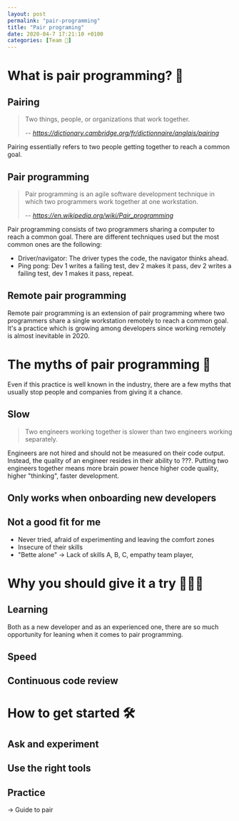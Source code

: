 ```yaml
---
layout: post
permalink: "pair-programming"
title: "Pair programing"
date: 2020-04-7 17:21:10 +0100
categories: [Team 🤝]
---
```


# What is pair programming? 🤝

## Pairing

> Two things, people, or organizations that work together.
>
> -- <cite>https://dictionary.cambridge.org/fr/dictionnaire/anglais/pairing</cite>

Pairing essentially refers to two people getting together to reach a common goal.

## Pair programming

> Pair programming is an agile software development technique in which two programmers work together at one workstation.
>
> -- <cite>https://en.wikipedia.org/wiki/Pair_programming</cite>

Pair programming consists of two programmers sharing a computer to reach a common goal. There are different techniques used but the most common ones are the following:

- Driver/navigator: The driver types the code, the navigator thinks ahead.
- Ping pong: Dev 1 writes a failing test, dev 2 makes it pass, dev 2 writes a failing test, dev 1 makes it pass, repeat.

## Remote pair programming

Remote pair programming is an extension of pair programming where two programmers share a single workstation remotely to reach a common goal. It's a practice which is growing among developers since working remotely is almost inevitable in 2020.

# The myths of pair programming 🤥

Even if this practice is well known in the industry, there are a few myths that usually stop people and companies from giving it a chance.

## Slow

> Two engineers working together is slower than two engineers working separately.

Engineers are not hired and should not be measured on their code output. Instead, the quality of an engineer resides in their ability to ???. Putting two engineers together means more brain power hence higher code quality, higher "thinking", faster development.

## Only works when onboarding new developers

## Not a good fit for me

- Never tried, afraid of experimenting and leaving the comfort zones
- Insecure of their skills
- "Bette alone" -> Lack of skills A, B, C, empathy team player,

# Why you should give it a try 👷🏻‍♂️

## Learning

Both as a new developer and as an experienced one, there are so much opportunity for leaning when it comes to pair programming.

## Speed

## Continuous code review

# How to get started 🛠

## Ask and experiment

## Use the right tools

## Practice

-> Guide to pair
